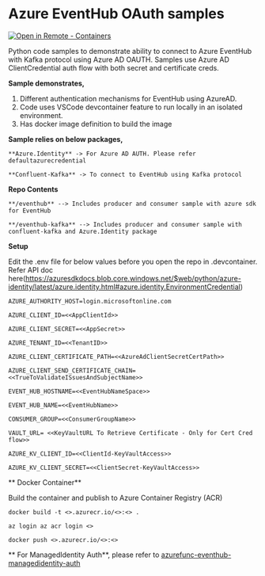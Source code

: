 # Azure EventHub OAuth samples
[![Open in Remote - Containers](https://img.shields.io/static/v1?label=Remote%20-%20Containers&message=Open&color=blue&logo=visualstudiocode)](https://vscode.dev/redirect?url=vscode://event-hub-ouath-samples.remote-containers/cloneInVolume?https://github.com/rajkalemsft/event-hub-ouath-samples)

Python code samples to demonstrate ability to connect to Azure EventHub with Kafka protocol using Azure AD OAUTH. Samples use Azure AD ClientCredential auth flow with both secret and certificate creds.

**Sample demonstrates,**

  1. Different authentication mechanisms for EventHub using AzureAD.
  2. Code uses VSCode devcontainer feature to run locally in an isolated environment.
  3. Has docker image definition to build the image

**Sample relies on below packages,**

    **Azure.Identity** -> For Azure AD AUTH. Please refer defaultazurecredential

    **Confluent-Kafka** -> To connect to EventHub using Kafka protocol

**Repo Contents**

    **/eventhub** --> Includes producer and consumer sample with azure sdk for EventHub

    **/eventhub-kafka** --> Includes producer and consumer sample with confluent-kafka and Azure.Identity package

**Setup**

Edit the .env file for below values before you open the repo in .devcontainer. Refer API doc here(https://azuresdkdocs.blob.core.windows.net/$web/python/azure-identity/latest/azure.identity.html#azure.identity.EnvironmentCredential)

    AZURE_AUTHORITY_HOST=login.microsoftonline.com

    AZURE_CLIENT_ID=<<AppClientId>>

    AZURE_CLIENT_SECRET=<<AppSecret>>

    AZURE_TENANT_ID=<<TenantID>>

    AZURE_CLIENT_CERTIFICATE_PATH=<<AzureAdClientSecretCertPath>>
    
    AZURE_CLIENT_SEND_CERTIFICATE_CHAIN=<<TrueToValidateISsuesAndSubjectName>>
  
    EVENT_HUB_HOSTNAME=<<EventHubNameSpace>>

    EVENT_HUB_NAME=<<EvemtHubName>>

    CONSUMER_GROUP=<<ConsumerGroupName>>

    VAULT_URL= <<KeyVaultURL To Retrieve Certificate - Only for Cert Cred flow>>

    AZURE_KV_CLIENT_ID=<<ClientId-KeyVaultAccess>>

    AZURE_KV_CLIENT_SECRET=<<ClientSecret-KeyVaultAccess>>
  
** Docker Container**

 Build the container and publish to Azure Container Registry (ACR) 
    
    docker build -t <>.azurecr.io/<>:<> .

    az login az acr login <>

    docker push <>.azurecr.io/<>:<>
  
  ** For ManagedIdentity Auth**, please refer to [azurefunc-eventhub-managedidentity-auth](https://github.com/rajkalemsft/azurefunc-eventhub-managedidentity-auth)
  
  
